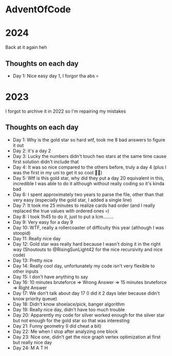 # AdventOfCode

# 2024

Back at it again heh

## Thoughts on each day
  - Day 1: Nice easy day 1, I forgor tha abs 💀
  
# 2023

I forgot to archive it in 2022 so I'm repairing my mistakes

## Thoughts on each day
  - Day 1: Why is the gold star so hard wtf, took me 8 bad answers to figure it out
  - Day 2: it's a day 2
  - Day 3: Lucky the numbers didn't touch two stars at the same time cause first solution didn't include that
  - Day 4: It was so nice compared to the others before, truly a day 4 (plus I was the first in my uni to get it so cool 🕺🕺)
  - Day 5: Wtf is this gold star, why did they put a day 20 equivalent in this, incredible I was able to do it although without really coding so it's kinda bad
  - Day 6: I spent approximately two years to parse the file, other than that very easy (especially the gold star, I added a single line)
  - Day 7: It took me 25 minutes to realize cards had order (and I really replaced the true values with ordered ones 💀)
  - Day 8: I took 1h45 to do it, just to put a lcm........
  - Day 9: Very easy for a day 9
  - Day 10: WTF, really a rollercoaster of difficulty this year (although I was stoopid)
  - Day 11: Really nice day
  - Day 12: Gold star was really hard because I wasn't doing it in the right way (Shoutouts to @RisingSunLight42 for the nice recursivity and nice code)
  - Day 13: Pretty nice
  - Day 14: Really cool day, unfortunately my code isn't very flexible to other inputs
  - Day 15: I don't have anything to say
  - Day 16: 10 minutes bruteforce => Wrong Answer => 15 minutes bruteforce => Right Answer
  - Day 17: We don't talk about day 17 (I did it 2 days later because didn't know priority queue)
  - Day 18: Didn't know shoelace/pick, banger algorithm
  - Day 19: Really nice day, didn't have too much trouble
  - Day 20: Apparently my code for silver worked enough for the silver star but not enough for the gold star so that was interesting
  - Day 21: Funny geometry (I did cheat a bit)
  - Day 22: Me when I stop after analyzing one block
  - Day 23: Nice one, didn't get the nice graph vertex optimization at first but really nice day
  - Day 24: M A T H
